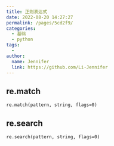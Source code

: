```yaml
---
title: 正则表达式
date: 2022-08-20 14:27:27
permalink: /pages/5cd2f9/
categories:
  - 基础
  - python
tags:
  - 
author: 
  name: Jennifer
  link: https://github.com/Li-Jennifer
---
```

## re.match

`re.match(pattern, string, flags=0)`

## re.search

`re.search(pattern, string, flags=0)`